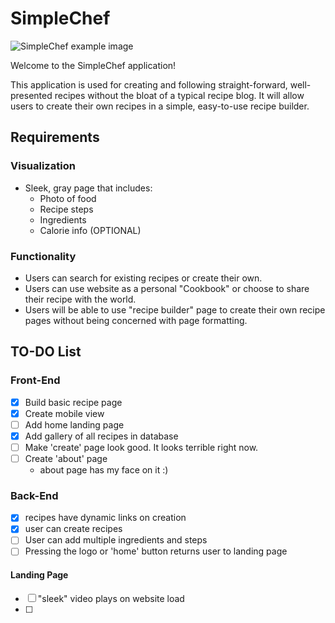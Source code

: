 # SimpleChef

![SimpleChef example image](https://i.ibb.co/y6Kgn4r/Untitled.png)

Welcome to the SimpleChef application!

This application is used for creating and following straight-forward, well-presented recipes without the bloat of a typical recipe blog.
It will allow users to create their own recipes in a simple, easy-to-use recipe builder. 

## Requirements
### Visualization
- Sleek, gray page that includes:
    - Photo of food
    - Recipe steps
    - Ingredients
    - Calorie info (OPTIONAL)
    
### Functionality
- Users can search for existing recipes or create their own.
- Users can use website as a personal "Cookbook" or choose to share their recipe with the world.
- Users will be able to use "recipe builder" page to create their own recipe pages without being concerned with page formatting.

## TO-DO List
### Front-End

- [x] Build basic recipe page
- [x] Create mobile view
- [ ] Add home landing page
- [x] Add gallery of all recipes in database
- [ ] Make 'create' page look good. It looks terrible right now.
- [ ] Create 'about' page
    - about page has my face on it :)

### Back-End

- [x] recipes have dynamic links on creation
- [x] user can create recipes
- [ ] User can add multiple ingredients and steps
- [ ] Pressing the logo or 'home' button returns user to landing page

#### Landing Page

- [ ] "sleek" video plays on website load
- [ ]